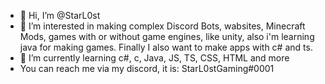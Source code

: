 - 👋 Hi, I’m @StarL0st
- 👀 I’m interested in making complex Discord Bots, wabsites, Minecraft Mods, games with or without game engines, like unity, also i'm learning java for making games.
Finally I also want to make apps with c# and ts. 
- 🌱 I’m currently learning c#, c, Java, JS, TS, CSS, HTML and more
- You can reach me via my discord, it is: StarL0stGaming#0001

<!---
StarL0st/StarL0st is a ✨ special ✨ repository because its `README.md` (this file) appears on your GitHub profile.
You can click the Preview link to take a look at your changes.
--->
